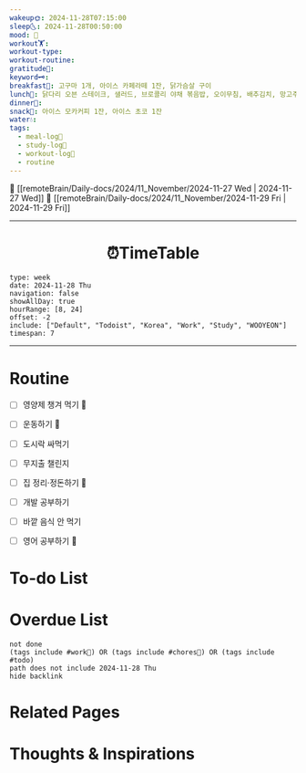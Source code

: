 ```yaml
---
wakeup🌞: 2024-11-28T07:15:00
sleep🌜: 2024-11-28T00:50:00
mood: 🥱
workout🏋️: 
workout-type: 
workout-routine: 
gratitude🙏: 
keyword🗝️: 
breakfast🍳: 고구마 1개, 아이스 카페라떼 1잔, 닭가슴살 구이
lunch🍚: 닭다리 오븐 스테이크, 샐러드, 브로콜리 야채 볶음밥, 오이무침, 배추김치, 망고주스 한 모금
dinner🥗: 
snack🍬: 아이스 모카커피 1잔, 아이스 초코 1잔
water💧: 
tags:
  - meal-log📝
  - study-log📓
  - workout-log💪
  - routine
---
```


🔺 [[remoteBrain/Daily-docs/2024/11_November/2024-11-27 Wed | 2024-11-27 Wed]]
🔻 [[remoteBrain/Daily-docs/2024/11_November/2024-11-29 Fri | 2024-11-29 Fri]]
___
<h1> <center>⏰TimeTable </center> </h1>

```gEvent
type: week
date: 2024-11-28 Thu
navigation: false
showAllDay: true
hourRange: [8, 24]
offset: -2
include: ["Default", "Todoist", "Korea", "Work", "Study", "WOOYEON"]
timespan: 7
```

--- 


# Routine 

- [ ] 영양제 챙겨 먹기 🔼 
- [ ] 운동하기 🔼 
- [ ] 도시락 싸먹기 
- [ ] 무지출 챌린지 
- [ ] 집 정리·정돈하기 🔼
- [ ] 개발 공부하기
- [ ] 바깥 음식 안 먹기 
- [ ] 영어 공부하기 🔼 


# To-do List


# Overdue List
```tasks
not done
(tags include #work💼) OR (tags include #chores🧺) OR (tags include #todo)
path does not include 2024-11-28 Thu
hide backlink
```

# Related Pages



# Thoughts & Inspirations

